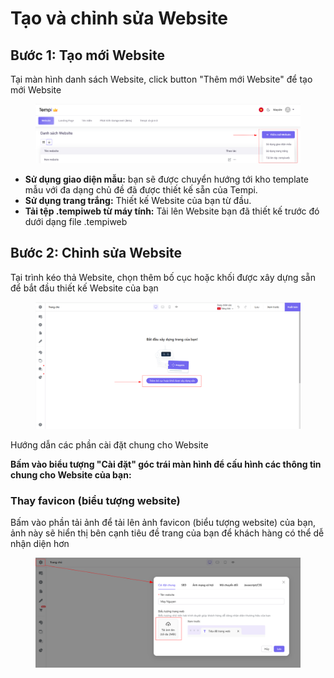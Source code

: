 # Tạo và chỉnh sửa Website

## Bước 1: Tạo mới Website

Tại màn hình danh sách Website, click button "Thêm mới Website" để tạo mới Website

<figure><img src="../.gitbook/assets/image (3).png" alt=""><figcaption></figcaption></figure>

* **Sử dụng giao diện mẫu:** bạn sẽ được chuyển hướng tới kho template mẫu với đa dạng chủ đề đã được thiết kế sẵn của Tempi.
* **Sử dụng trang trắng:** Thiết kế Website của bạn từ đầu.
* **Tải tệp .tempiweb từ máy tính:** Tải lên Website bạn đã thiết kế trước đó dưới dạng file .tempiweb

## Bước 2: Chỉnh sửa Website

Tại trình kéo thả Website, chọn thêm bố cục hoặc khối được xây dựng sẵn để bắt đầu thiết kế Website của bạn

<figure><img src="../.gitbook/assets/image (1) (1) (1) (1).png" alt=""><figcaption></figcaption></figure>

Hướng dẫn các phần cài đặt chung cho Website

**Bấm vào biểu tượng "Cài đặt" góc trái màn hình để cấu hình các thông tin chung cho Website của bạn:**

### Thay favicon (biểu tượng website)

Bấm vào phần tải ảnh để tải lên ảnh favicon (biểu tượng website) của bạn, ảnh này sẽ hiển thị bên cạnh tiêu đề trang của bạn để khách hàng có thể dễ nhận diện hơn

<figure><img src="../.gitbook/assets/image (204).png" alt=""><figcaption></figcaption></figure>

